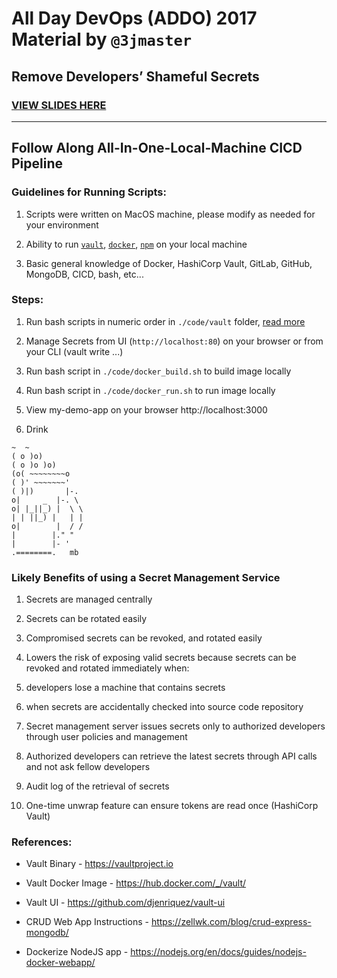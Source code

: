 # All Day DevOps (ADDO) 2017 Material by `@3jmaster`

## Remove Developers’ Shameful Secrets

### [VIEW SLIDES HERE](https://docs.google.com/presentation/d/1OiJD24-Mn4zoDZaDnAdl5bRfFsy_YmxZUdGuAhzuWZM/edit?usp=sharing)

***

## Follow Along All-In-One-Local-Machine CICD Pipeline

### Guidelines for Running Scripts:

1. Scripts were written on MacOS machine, please modify as needed for your environment

2. Ability to run [`vault`](https://www.vaultproject.io/downloads.html), [`docker`](https://docs.docker.com/engine/installation/), [`npm`](https://www.npmjs.com/get-npm) on your local machine

3. Basic general knowledge of Docker, HashiCorp Vault, GitLab, GitHub, MongoDB, CICD, bash, etc...

### Steps:

1. Run bash scripts in numeric order in `./code/vault` folder, [read more](./code/vault/README_vault.md)

2. Manage Secrets from UI (`http://localhost:80`) on your browser or from your CLI (vault write ...)

3. Run bash script in `./code/docker_build.sh` to build image locally

3. Run bash script in `./code/docker_run.sh` to run image locally

4. View my-demo-app on your browser http://localhost:3000

5. Drink
  ```
  ~  ~
  ( o )o)
  ( o )o )o)
  (o( ~~~~~~~~o
  ( )' ~~~~~~~'
  ( )|)       |-.
  o|     _  |-. \
  o| |_||_) |  \ \
  | | ||_) |   | |
  o|        |  / /
  |        |." "
  |        |- '
  .========.   mb
  ```

### Likely Benefits of using a Secret Management Service

1. Secrets are managed centrally

2. Secrets can be rotated easily

3. Compromised secrets can be revoked, and rotated easily

4. Lowers the risk of exposing valid secrets because secrets can be revoked and rotated immediately when:
  1. developers lose a machine that contains secrets
  2. when secrets are accidentally checked into source code repository

5. Secret management server issues secrets only to authorized developers through user policies and management

6. Authorized developers can retrieve the latest secrets through API calls and not ask fellow developers

7. Audit log of the retrieval of secrets

8. One-time unwrap feature can ensure tokens are read once (HashiCorp Vault)

### References:

* Vault Binary - https://vaultproject.io

* Vault Docker Image - https://hub.docker.com/_/vault/

* Vault UI - https://github.com/djenriquez/vault-ui

* CRUD Web App Instructions - https://zellwk.com/blog/crud-express-mongodb/

* Dockerize NodeJS app - https://nodejs.org/en/docs/guides/nodejs-docker-webapp/
